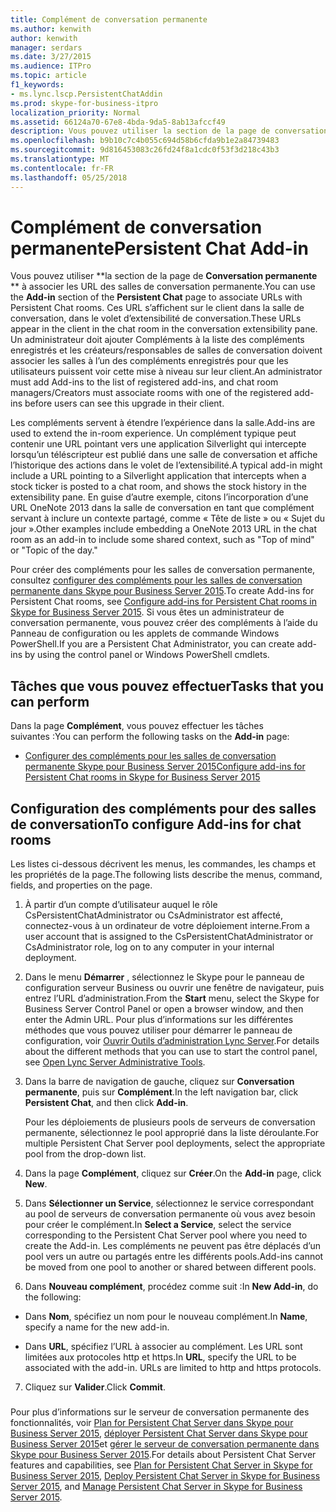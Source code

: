 ```yaml
---
title: Complément de conversation permanente
ms.author: kenwith
author: kenwith
manager: serdars
ms.date: 3/27/2015
ms.audience: ITPro
ms.topic: article
f1_keywords:
- ms.lync.lscp.PersistentChatAddin
ms.prod: skype-for-business-itpro
localization_priority: Normal
ms.assetid: 66124a70-67e8-4bda-9da5-8ab13afccf49
description: Vous pouvez utiliser la section de la page de conversation permanente à associer les URL des salles de conversation permanente. Ces URL s’affichent sur le client dans la salle de conversation, dans le volet d’extensibilité de conversation. Un administrateur doit ajouter Compléments à la liste des compléments enregistrés et les créateurs/responsables de salles de conversation doivent associer les salles à l’un des compléments enregistrés pour que les utilisateurs puissent voir cette mise à niveau sur leur client.
ms.openlocfilehash: b9b10c7c4b055c694d58b6cfda9b1e2a84739483
ms.sourcegitcommit: 9d816453083c26fd24f8a1cdc0f53f3d218c43b3
ms.translationtype: MT
ms.contentlocale: fr-FR
ms.lasthandoff: 05/25/2018
---
```

# <a name="persistent-chat-add-in"></a><span data-ttu-id="d24d0-105">Complément de conversation permanente</span><span class="sxs-lookup"><span data-stu-id="d24d0-105">Persistent Chat Add-in</span></span>
 
<span data-ttu-id="d24d0-106">Vous pouvez utiliser **la section de la page de **Conversation permanente** ** à associer les URL des salles de conversation permanente.</span><span class="sxs-lookup"><span data-stu-id="d24d0-106">You can use the **Add-in** section of the **Persistent Chat** page to associate URLs with Persistent Chat rooms.</span></span> <span data-ttu-id="d24d0-107">Ces URL s’affichent sur le client dans la salle de conversation, dans le volet d’extensibilité de conversation.</span><span class="sxs-lookup"><span data-stu-id="d24d0-107">These URLs appear in the client in the chat room in the conversation extensibility pane.</span></span> <span data-ttu-id="d24d0-108">Un administrateur doit ajouter Compléments à la liste des compléments enregistrés et les créateurs/responsables de salles de conversation doivent associer les salles à l’un des compléments enregistrés pour que les utilisateurs puissent voir cette mise à niveau sur leur client.</span><span class="sxs-lookup"><span data-stu-id="d24d0-108">An administrator must add Add-ins to the list of registered add-ins, and chat room managers/Creators must associate rooms with one of the registered add-ins before users can see this upgrade in their client.</span></span>
  
<span data-ttu-id="d24d0-109">Les compléments servent à étendre l’expérience dans la salle.</span><span class="sxs-lookup"><span data-stu-id="d24d0-109">Add-ins are used to extend the in-room experience.</span></span> <span data-ttu-id="d24d0-110">Un complément typique peut contenir une URL pointant vers une application Silverlight qui intercepte lorsqu’un téléscripteur est publié dans une salle de conversation et affiche l’historique des actions dans le volet de l’extensibilité.</span><span class="sxs-lookup"><span data-stu-id="d24d0-110">A typical add-in might include a URL pointing to a Silverlight application that intercepts when a stock ticker is posted to a chat room, and shows the stock history in the extensibility pane.</span></span> <span data-ttu-id="d24d0-111">En guise d’autre exemple, citons l’incorporation d’une URL OneNote 2013 dans la salle de conversation en tant que complément servant à inclure un contexte partagé, comme « Tête de liste » ou « Sujet du jour ».</span><span class="sxs-lookup"><span data-stu-id="d24d0-111">Other examples include embedding a OneNote 2013 URL in the chat room as an add-in to include some shared context, such as "Top of mind" or "Topic of the day."</span></span>
  
<span data-ttu-id="d24d0-112">Pour créer des compléments pour les salles de conversation permanente, consultez [configurer des compléments pour les salles de conversation permanente dans Skype pour Business Server 2015](../../../manage/persistent-chat/configure-add-ins.md).</span><span class="sxs-lookup"><span data-stu-id="d24d0-112">To create Add-ins for Persistent Chat rooms, see [Configure add-ins for Persistent Chat rooms in Skype for Business Server 2015](../../../manage/persistent-chat/configure-add-ins.md).</span></span> <span data-ttu-id="d24d0-113">Si vous êtes un administrateur de conversation permanente, vous pouvez créer des compléments à l’aide du Panneau de configuration ou les applets de commande Windows PowerShell.</span><span class="sxs-lookup"><span data-stu-id="d24d0-113">If you are a Persistent Chat Administrator, you can create add-ins by using the control panel or Windows PowerShell cmdlets.</span></span>
  
## <a name="tasks-that-you-can-perform"></a><span data-ttu-id="d24d0-114">Tâches que vous pouvez effectuer</span><span class="sxs-lookup"><span data-stu-id="d24d0-114">Tasks that you can perform</span></span>

<span data-ttu-id="d24d0-115">Dans la page **Complément**, vous pouvez effectuer les tâches suivantes :</span><span class="sxs-lookup"><span data-stu-id="d24d0-115">You can perform the following tasks on the **Add-in** page:</span></span>
  
- [<span data-ttu-id="d24d0-116">Configurer des compléments pour les salles de conversation permanente Skype pour Business Server 2015</span><span class="sxs-lookup"><span data-stu-id="d24d0-116">Configure add-ins for Persistent Chat rooms in Skype for Business Server 2015</span></span>](../../../manage/persistent-chat/configure-add-ins.md)
    
## <a name="to-configure-add-ins-for-chat-rooms"></a><span data-ttu-id="d24d0-117">Configuration des compléments pour des salles de conversation</span><span class="sxs-lookup"><span data-stu-id="d24d0-117">To configure Add-ins for chat rooms</span></span>

<span data-ttu-id="d24d0-118">Les listes ci-dessous décrivent les menus, les commandes, les champs et les propriétés de la page.</span><span class="sxs-lookup"><span data-stu-id="d24d0-118">The following lists describe the menus, command, fields, and properties on the page.</span></span>
  
1. <span data-ttu-id="d24d0-119">À partir d’un compte d’utilisateur auquel le rôle CsPersistentChatAdministrator ou CsAdministrator est affecté, connectez-vous à un ordinateur de votre déploiement interne.</span><span class="sxs-lookup"><span data-stu-id="d24d0-119">From a user account that is assigned to the CsPersistentChatAdministrator or CsAdministrator role, log on to any computer in your internal deployment.</span></span>
    
2. <span data-ttu-id="d24d0-120">Dans le menu **Démarrer** , sélectionnez le Skype pour le panneau de configuration serveur Business ou ouvrir une fenêtre de navigateur, puis entrez l’URL d’administration.</span><span class="sxs-lookup"><span data-stu-id="d24d0-120">From the **Start** menu, select the Skype for Business Server Control Panel or open a browser window, and then enter the Admin URL.</span></span> <span data-ttu-id="d24d0-121">Pour plus d’informations sur les différentes méthodes que vous pouvez utiliser pour démarrer le panneau de configuration, voir [Ouvrir Outils d’administration Lync Server](http://technet.microsoft.com/library/8c58de94-9e0a-4368-9e14-9afcaa1142d0.aspx).</span><span class="sxs-lookup"><span data-stu-id="d24d0-121">For details about the different methods that you can use to start the control panel, see [Open Lync Server Administrative Tools](http://technet.microsoft.com/library/8c58de94-9e0a-4368-9e14-9afcaa1142d0.aspx).</span></span>
    
3. <span data-ttu-id="d24d0-122">Dans la barre de navigation de gauche, cliquez sur **Conversation permanente**, puis sur **Complément**.</span><span class="sxs-lookup"><span data-stu-id="d24d0-122">In the left navigation bar, click **Persistent Chat**, and then click **Add-in**.</span></span>
    
    <span data-ttu-id="d24d0-123">Pour les déploiements de plusieurs pools de serveurs de conversation permanente, sélectionnez le pool approprié dans la liste déroulante.</span><span class="sxs-lookup"><span data-stu-id="d24d0-123">For multiple Persistent Chat Server pool deployments, select the appropriate pool from the drop-down list.</span></span>
    
4. <span data-ttu-id="d24d0-124">Dans la page **Complément**, cliquez sur **Créer**.</span><span class="sxs-lookup"><span data-stu-id="d24d0-124">On the **Add-in** page, click **New**.</span></span>
    
5. <span data-ttu-id="d24d0-125">Dans **Sélectionner un Service**, sélectionnez le service correspondant au pool de serveurs de conversation permanente où vous avez besoin pour créer le complément.</span><span class="sxs-lookup"><span data-stu-id="d24d0-125">In **Select a Service**, select the service corresponding to the Persistent Chat Server pool where you need to create the Add-in.</span></span> <span data-ttu-id="d24d0-126">Les compléments ne peuvent pas être déplacés d’un pool vers un autre ou partagés entre les différents pools.</span><span class="sxs-lookup"><span data-stu-id="d24d0-126">Add-ins cannot be moved from one pool to another or shared between different pools.</span></span>
    
6. <span data-ttu-id="d24d0-127">Dans **Nouveau complément**, procédez comme suit :</span><span class="sxs-lookup"><span data-stu-id="d24d0-127">In **New Add-in**, do the following:</span></span>
    
  - <span data-ttu-id="d24d0-128">Dans **Nom**, spécifiez un nom pour le nouveau complément.</span><span class="sxs-lookup"><span data-stu-id="d24d0-128">In **Name**, specify a name for the new add-in.</span></span>
    
  - <span data-ttu-id="d24d0-p107">Dans **URL**, spécifiez l’URL à associer au complément. Les URL sont limitées aux protocoles http et https.</span><span class="sxs-lookup"><span data-stu-id="d24d0-p107">In **URL**, specify the URL to be associated with the add-in. URLs are limited to http and https protocols.</span></span>
    
7. <span data-ttu-id="d24d0-131">Cliquez sur **Valider**.</span><span class="sxs-lookup"><span data-stu-id="d24d0-131">Click **Commit**.</span></span>
    
### 

<span data-ttu-id="d24d0-132">Pour plus d’informations sur le serveur de conversation permanente des fonctionnalités, voir [Plan for Persistent Chat Server dans Skype pour Business Server 2015](../../../plan-your-deployment/persistent-chat-server/persistent-chat-server.md), [déployer Persistent Chat Server dans Skype pour Business Server 2015](../../../deploy/deploy-persistent-chat-server/deploy-persistent-chat-server.md)et [gérer le serveur de conversation permanente dans Skype pour Business Server 2015](../../../manage/persistent-chat/persistent-chat.md).</span><span class="sxs-lookup"><span data-stu-id="d24d0-132">For details about Persistent Chat Server features and capabilities, see [Plan for Persistent Chat Server in Skype for Business Server 2015](../../../plan-your-deployment/persistent-chat-server/persistent-chat-server.md), [Deploy Persistent Chat Server in Skype for Business Server 2015](../../../deploy/deploy-persistent-chat-server/deploy-persistent-chat-server.md), and [Manage Persistent Chat Server in Skype for Business Server 2015](../../../manage/persistent-chat/persistent-chat.md).</span></span>
  

